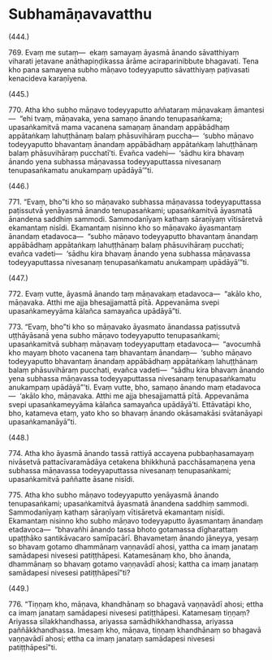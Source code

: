 

# Subhamāṇavavatthu



(444.)

769\. Evaṃ me sutaṃ—  ekaṃ samayaṃ āyasmā ānando sāvatthiyaṃ viharati jetavane anāthapiṇḍikassa ārāme aciraparinibbute bhagavati. Tena kho pana samayena subho māṇavo todeyyaputto sāvatthiyaṃ paṭivasati kenacideva karaṇīyena.

(445.)

770\. Atha kho subho māṇavo todeyyaputto aññataraṃ māṇavakaṃ āmantesi—  “ehi tvaṃ, māṇavaka, yena samaṇo ānando tenupasaṅkama; upasaṅkamitvā mama vacanena samaṇaṃ ānandaṃ appābādhaṃ appātaṅkaṃ lahuṭṭhānaṃ balaṃ phāsuvihāraṃ puccha—  ‘subho māṇavo todeyyaputto bhavantaṃ ānandaṃ appābādhaṃ appātaṅkaṃ lahuṭṭhānaṃ balaṃ phāsuvihāraṃ pucchatī’ti. Evañca vadehi—  ‘sādhu kira bhavaṃ ānando yena subhassa māṇavassa todeyyaputtassa nivesanaṃ tenupasaṅkamatu anukampaṃ upādāyā’”ti.

(446.)

771\. “Evaṃ, bho”ti kho so māṇavako subhassa māṇavassa todeyyaputtassa paṭissutvā yenāyasmā ānando tenupasaṅkami; upasaṅkamitvā āyasmatā ānandena saddhiṃ sammodi. Sammodanīyaṃ kathaṃ sāraṇīyaṃ vītisāretvā ekamantaṃ nisīdi. Ekamantaṃ nisinno kho so māṇavako āyasmantaṃ ānandaṃ etadavoca—  “subho māṇavo todeyyaputto bhavantaṃ ānandaṃ appābādhaṃ appātaṅkaṃ lahuṭṭhānaṃ balaṃ phāsuvihāraṃ pucchati; evañca vadeti—  ‘sādhu kira bhavaṃ ānando yena subhassa māṇavassa todeyyaputtassa nivesanaṃ tenupasaṅkamatu anukampaṃ upādāyā’”ti.

(447.)

772\. Evaṃ vutte, āyasmā ānando taṃ māṇavakaṃ etadavoca—  “akālo kho, māṇavaka. Atthi me ajja bhesajjamattā pītā. Appevanāma svepi upasaṅkameyyāma kālañca samayañca upādāyā”ti.

773\. “Evaṃ, bho”ti kho so māṇavako āyasmato ānandassa paṭissutvā uṭṭhāyāsanā yena subho māṇavo todeyyaputto tenupasaṅkami; upasaṅkamitvā subhaṃ māṇavaṃ todeyyaputtaṃ etadavoca—  “avocumhā kho mayaṃ bhoto vacanena taṃ bhavantaṃ ānandaṃ—  ‘subho māṇavo todeyyaputto bhavantaṃ ānandaṃ appābādhaṃ appātaṅkaṃ lahuṭṭhānaṃ balaṃ phāsuvihāraṃ pucchati, evañca vadeti—  “sādhu kira bhavaṃ ānando yena subhassa māṇavassa todeyyaputtassa nivesanaṃ tenupasaṅkamatu anukampaṃ upādāyā”’ti. Evaṃ vutte, bho, samaṇo ānando maṃ etadavoca—  ‘akālo kho, māṇavaka. Atthi me ajja bhesajjamattā pītā. Appevanāma svepi upasaṅkameyyāma kālañca samayañca upādāyā’ti. Ettāvatāpi kho, bho, katameva etaṃ, yato kho so bhavaṃ ānando okāsamakāsi svātanāyapi upasaṅkamanāyā”ti.

(448.)

774\. Atha kho āyasmā ānando tassā rattiyā accayena pubbaṇhasamayaṃ nivāsetvā pattacīvaramādāya cetakena bhikkhunā pacchāsamaṇena yena subhassa māṇavassa todeyyaputtassa nivesanaṃ tenupasaṅkami; upasaṅkamitvā paññatte āsane nisīdi.

775\. Atha kho subho māṇavo todeyyaputto yenāyasmā ānando tenupasaṅkami; upasaṅkamitvā āyasmatā ānandena saddhiṃ sammodi. Sammodanīyaṃ kathaṃ sāraṇīyaṃ vītisāretvā ekamantaṃ nisīdi. Ekamantaṃ nisinno kho subho māṇavo todeyyaputto āyasmantaṃ ānandaṃ etadavoca—  “bhavañhi ānando tassa bhoto gotamassa dīgharattaṃ upaṭṭhāko santikāvacaro samīpacārī. Bhavametaṃ ānando jāneyya, yesaṃ so bhavaṃ gotamo dhammānaṃ vaṇṇavādī ahosi, yattha ca imaṃ janataṃ samādapesi nivesesi patiṭṭhāpesi. Katamesānaṃ kho, bho ānanda, dhammānaṃ so bhavaṃ gotamo vaṇṇavādī ahosi; kattha ca imaṃ janataṃ samādapesi nivesesi patiṭṭhāpesī”ti?

(449.)

776\. “Tiṇṇaṃ kho, māṇava, khandhānaṃ so bhagavā vaṇṇavādī ahosi; ettha ca imaṃ janataṃ samādapesi nivesesi patiṭṭhāpesi. Katamesaṃ tiṇṇaṃ? Ariyassa sīlakkhandhassa, ariyassa samādhikkhandhassa, ariyassa paññākkhandhassa. Imesaṃ kho, māṇava, tiṇṇaṃ khandhānaṃ so bhagavā vaṇṇavādī ahosi; ettha ca imaṃ janataṃ samādapesi nivesesi patiṭṭhāpesī”ti.



